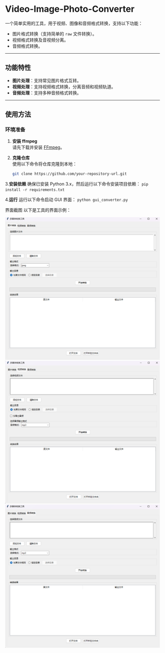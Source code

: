 # Video-Image-Photo-Converter

一个简单实用的工具，用于视频、图像和音频格式转换，支持以下功能：
- 图片格式转换（支持简单的 `raw` 文件转换）。
- 视频格式转换及音视频分离。
- 音频格式转换。

---

## 功能特性
- **图片处理**：支持常见图片格式互转。
- **视频处理**：支持视频格式转换，分离音频和视频轨道。
- **音频处理**：支持多种音频格式转换。

---

## 使用方法

### 环境准备
1. **安装 ffmpeg**  
   请先下载并安装 [FFmpeg](https://ffmpeg.org/download.html)。

2. **克隆仓库**  
   使用以下命令将仓库克隆到本地：
   ```bash
   git clone https://github.com/your-repository-url.git
   ```
   
3.**安装依赖**
确保已安装 Python 3.x，然后运行以下命令安装项目依赖：
    ```
    pip install -r requirements.txt
    ```
   
4.**运行**
运行以下命令启动 GUI 界面：
    ```
    python gui_converter.py
    ```

界面截图
以下是工具的界面示例：

<img src="img/1.png" alt="界面截图1" width="600"> <img src="img/2.png" alt="界面截图2" width="600"> <img src="img/3.png" alt="界面截图3" width="600">
